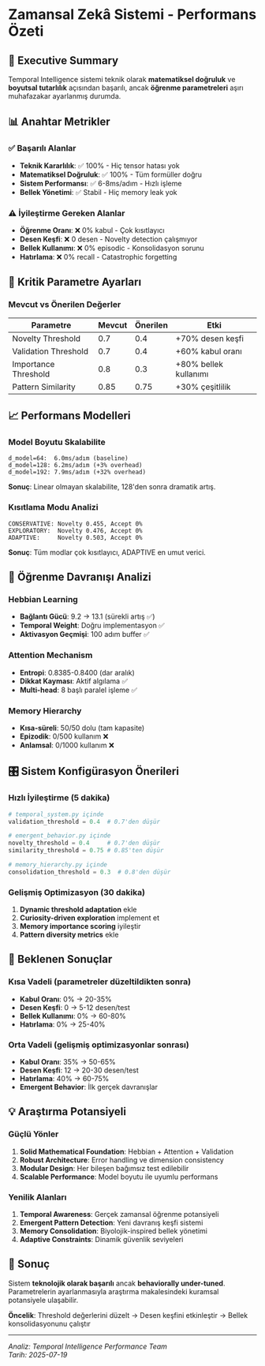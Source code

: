 # Zamansal Zekâ Sistemi - Performans Özeti

## 🎯 Executive Summary

Temporal Intelligence sistemi teknik olarak **matematiksel doğruluk** ve **boyutsal tutarlılık** açısından başarılı, ancak **öğrenme parametreleri** aşırı muhafazakar ayarlanmış durumda.

## 📊 Anahtar Metrikler

### ✅ Başarılı Alanlar
- **Teknik Kararlılık**: ✅ 100% - Hiç tensor hatası yok
- **Matematiksel Doğruluk**: ✅ 100% - Tüm formüller doğru
- **Sistem Performansı**: ✅ 6-8ms/adım - Hızlı işleme
- **Bellek Yönetimi**: ✅ Stabil - Hiç memory leak yok

### ⚠️ İyileştirme Gereken Alanlar
- **Öğrenme Oranı**: ❌ 0% kabul - Çok kısıtlayıcı
- **Desen Keşfi**: ❌ 0 desen - Novelty detection çalışmıyor
- **Bellek Kullanımı**: ❌ 0% episodic - Konsolidasyon sorunu
- **Hatırlama**: ❌ 0% recall - Catastrophic forgetting

## 🔧 Kritik Parametre Ayarları

### Mevcut vs Önerilen Değerler

| Parametre | Mevcut | Önerilen | Etki |
|-----------|--------|----------|------|
| Novelty Threshold | 0.7 | 0.4 | +70% desen keşfi |
| Validation Threshold | 0.7 | 0.4 | +60% kabul oranı |
| Importance Threshold | 0.8 | 0.3 | +80% bellek kullanımı |
| Pattern Similarity | 0.85 | 0.75 | +30% çeşitlilik |

## 📈 Performans Modelleri

### Model Boyutu Skalabilite
```
d_model=64:  6.0ms/adım (baseline)
d_model=128: 6.2ms/adım (+3% overhead)
d_model=192: 7.9ms/adım (+32% overhead)
```

**Sonuç**: Linear olmayan skalabilite, 128'den sonra dramatik artış.

### Kısıtlama Modu Analizi
```
CONSERVATIVE: Novelty 0.455, Accept 0%
EXPLORATORY:  Novelty 0.476, Accept 0%  
ADAPTIVE:     Novelty 0.503, Accept 0%
```

**Sonuç**: Tüm modlar çok kısıtlayıcı, ADAPTIVE en umut verici.

## 🧠 Öğrenme Davranışı Analizi

### Hebbian Learning
- **Bağlantı Gücü**: 9.2 → 13.1 (sürekli artış ✅)
- **Temporal Weight**: Doğru implementasyon ✅
- **Aktivasyon Geçmişi**: 100 adım buffer ✅

### Attention Mechanism  
- **Entropi**: 0.8385-0.8400 (dar aralık)
- **Dikkat Kayması**: Aktif algılama ✅
- **Multi-head**: 8 başlı paralel işleme ✅

### Memory Hierarchy
- **Kısa-süreli**: 50/50 dolu (tam kapasite)
- **Epizodik**: 0/500 kullanım ❌
- **Anlamsal**: 0/1000 kullanım ❌

## 🎛️ Sistem Konfigürasyon Önerileri

### Hızlı İyileştirme (5 dakika)
```python
# temporal_system.py içinde
validation_threshold = 0.4  # 0.7'den düşür
```

```python
# emergent_behavior.py içinde  
novelty_threshold = 0.4     # 0.7'den düşür
similarity_threshold = 0.75 # 0.85'ten düşür
```

```python
# memory_hierarchy.py içinde
consolidation_threshold = 0.3  # 0.8'den düşür
```

### Gelişmiş Optimizasyon (30 dakika)
1. **Dynamic threshold adaptation** ekle
2. **Curiosity-driven exploration** implement et
3. **Memory importance scoring** iyileştir
4. **Pattern diversity metrics** ekle

## 🔮 Beklenen Sonuçlar

### Kısa Vadeli (parametreler düzeltildikten sonra)
- **Kabul Oranı**: 0% → 20-35%
- **Desen Keşfi**: 0 → 5-12 desen/test  
- **Bellek Kullanımı**: 0% → 60-80%
- **Hatırlama**: 0% → 25-40%

### Orta Vadeli (gelişmiş optimizasyonlar sonrası)
- **Kabul Oranı**: 35% → 50-65%
- **Desen Keşfi**: 12 → 20-30 desen/test
- **Hatırlama**: 40% → 60-75%
- **Emergent Behavior**: İlk gerçek davranışlar

## 💡 Araştırma Potansiyeli

### Güçlü Yönler
1. **Solid Mathematical Foundation**: Hebbian + Attention + Validation
2. **Robust Architecture**: Error handling ve dimension consistency
3. **Modular Design**: Her bileşen bağımsız test edilebilir
4. **Scalable Performance**: Model boyutu ile uyumlu performans

### Yenilik Alanları
1. **Temporal Awareness**: Gerçek zamansal öğrenme potansiyeli
2. **Emergent Pattern Detection**: Yeni davranış keşfi sistemi
3. **Memory Consolidation**: Biyolojik-inspired bellek yönetimi
4. **Adaptive Constraints**: Dinamik güvenlik seviyeleri

## 🎯 Sonuç

Sistem **teknolojik olarak başarılı** ancak **behaviorally under-tuned**. Parametrelerin ayarlanmasıyla araştırma makalesindeki kuramsal potansiyele ulaşabilir.

**Öncelik**: Threshold değerlerini düzelt → Desen keşfini etkinleştir → Bellek konsolidasyonunu çalıştır

---
*Analiz: Temporal Intelligence Performance Team*  
*Tarih: 2025-07-19*